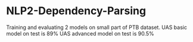 # NLP2-Dependency-Parsing
Training and evaluating 2 models on small part of PTB dataset. 
UAS basic model on test is 89%
UAS advanced model on test is 90.5%
